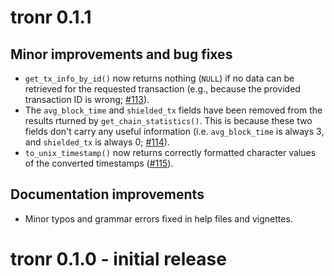 # tronr 0.1.1

## Minor improvements and bug fixes

* `get_tx_info_by_id()` now returns nothing (`NULL`) if no data can be retrieved for the requested transaction (e.g., because the provided transaction ID is wrong; [#113](https://github.com/next-game-solutions/tronr/issues/113)).
* The `avg_block_time` and `shielded_tx` fields have been removed from the results rturned by `get_chain_statistics()`. This is because these two fields don't carry any useful information (i.e. `avg_block_time` is always 3, and `shielded_tx` is always 0; [#114](https://github.com/next-game-solutions/tronr/issues/114)).
* `to_unix_timestamp()` now returns correctly formatted character values of the converted timestamps ([#115](https://github.com/next-game-solutions/tronr/issues/115)).

## Documentation improvements

* Minor typos and grammar errors fixed in help files and vignettes.


# tronr 0.1.0 - initial release
